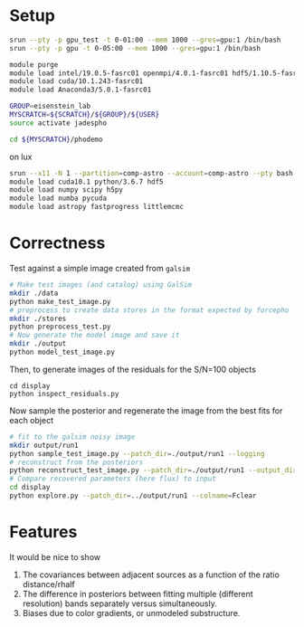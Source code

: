# Setup
```bash
srun --pty -p gpu_test -t 0-01:00 --mem 1000 --gres=gpu:1 /bin/bash
srun --pty -p gpu -t 0-05:00 --mem 1000 --gres=gpu:1 /bin/bash

module purge
module load intel/19.0.5-fasrc01 openmpi/4.0.1-fasrc01 hdf5/1.10.5-fasrc01
module load cuda/10.1.243-fasrc01
module load Anaconda3/5.0.1-fasrc01

GROUP=eisenstein_lab
MYSCRATCH=${SCRATCH}/${GROUP}/${USER}
source activate jadespho

cd ${MYSCRATCH}/phodemo
```

on lux
```sh
srun --x11 -N 1 --partition=comp-astro --account=comp-astro --pty bash -I
module load cuda10.1 python/3.6.7 hdf5
module load numpy scipy h5py
module load numba pycuda
module load astropy fastprogress littlemcmc
```

# Correctness

Test against a simple image created from `galsim`

```sh
# Make test images (and catalog) using GalSim
mkdir ./data
python make_test_image.py
# preprocess to create data stores in the format expected by forcepho
mkdir ./stores
python preprocess_test.py
# Now generate the model image and save it
mkdir ./output
python model_test_image.py
```

Then, to generate images of the residuals for the S/N=100 objects
```
cd display
python inspect_residuals.py
```

Now sample the posterior and regenerate the image from the best fits for each object

```sh
# fit to the galsim noisy image
mkdir output/run1
python sample_test_image.py --patch_dir=./output/run1 --logging
# reconstruct from the posteriors
python reconstruct_test_image.py --patch_dir=./output/run1 --output_dir=./output
# Compare recovered parameters (here flux) to input
cd display
python explore.py --patch_dir=../output/run1 --colname=Fclear
```

# Features

It would be nice to show

 1. The covariances between adjacent sources as a function of the ratio distance/rhalf
 2. The difference in posteriors between fitting multiple (different resolution) bands separately versus simultaneously.
 3. Biases due to color gradients, or unmodeled substructure.
